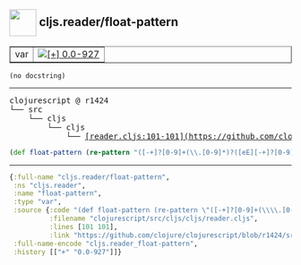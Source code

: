 ## <img width="48px" valign="middle" src="http://i.imgur.com/Hi20huC.png"> cljs.reader/float-pattern

 <table border="1">
<tr>
<td>var</td>
<td><a href="https://github.com/cljsinfo/api-refs/tree/0.0-927"><img valign="middle" alt="[+] 0.0-927" src="https://img.shields.io/badge/+-0.0--927-lightgrey.svg"></a> </td>
</tr>
</table>

 <samp>
</samp>

```
(no docstring)
```

---

 <pre>
clojurescript @ r1424
└── src
    └── cljs
        └── cljs
            └── <ins>[reader.cljs:101-101](https://github.com/clojure/clojurescript/blob/r1424/src/cljs/cljs/reader.cljs#L101-L101)</ins>
</pre>

```clj
(def float-pattern (re-pattern "([-+]?[0-9]+(\\.[0-9]*)?([eE][-+]?[0-9]+)?)(M)?"))
```


---

```clj
{:full-name "cljs.reader/float-pattern",
 :ns "cljs.reader",
 :name "float-pattern",
 :type "var",
 :source {:code "(def float-pattern (re-pattern \"([-+]?[0-9]+(\\\\.[0-9]*)?([eE][-+]?[0-9]+)?)(M)?\"))",
          :filename "clojurescript/src/cljs/cljs/reader.cljs",
          :lines [101 101],
          :link "https://github.com/clojure/clojurescript/blob/r1424/src/cljs/cljs/reader.cljs#L101-L101"},
 :full-name-encode "cljs.reader_float-pattern",
 :history [["+" "0.0-927"]]}

```
